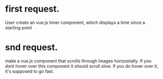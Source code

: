 # first request.
User
create an vue.js timer component, which displays a time since a starting point
# snd request.
make a vue.js component that scrolls through images horizontally. If you dont hover over this component it should scroll slow. If you do hover over it, it's supposed to go fast. 
